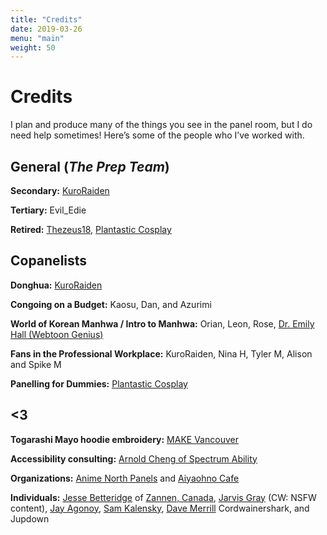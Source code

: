 ```yaml
---
title: "Credits"
date: 2019-03-26
menu: "main"
weight: 50
---
```


# Credits

I plan and produce many of the things you see in the panel room, but I do need help sometimes! Here’s some of the people who I’ve worked with.

## General (_The Prep Team_)
**Secondary:** [KuroRaiden](https://twitter.com/KuroRaiden/)

**Tertiary:** Evil_Edie

**Retired:** [Thezeus18](https://twitter.com/imcyaal), [Plantastic Cosplay](https://plantastic.picobin.com/)

## Copanelists
**Donghua:** [KuroRaiden](https://twitter.com/KuroRaiden/)

**Congoing on a Budget:** Kaosu, Dan, and Azurimi

**World of Korean Manhwa / Intro to Manhwa:** Orian, Leon, Rose, [Dr. Emily Hall (Webtoon Genius)](https://webtoongenius.com/)

**Fans in the Professional Workplace:** KuroRaiden, Nina H, Tyler M, Alison and Spike M

**Panelling for Dummies:** [Plantastic Cosplay](https://plantastic.picobin.com/)

## <3
**Togarashi Mayo hoodie embroidery:** [MAKE Vancouver](https://www.makevancouver.com/)

**Accessibility consulting:** [Arnold Cheng of Spectrum Ability](https://www.spectrumability.com/)

**Organizations:** [Anime North Panels](https://twitter.com/an_panels) and [Aiyaohno Cafe](https://www.instagram.com/aiyaohno.cafe/)

**Individuals:** [Jesse Betteridge](https://linktr.ee/jbetteridge) of [Zannen, Canada](http://zannen.ca), [Jarvis Gray](http://twitter.com/Road_Buster84) (CW: NSFW content), [Jay Agonoy](http://jayagonoy.xyz), [Sam Kalensky](https://samkalensky.com), [Dave Merrill](https://bsky.app/profile/terebifunhouse.bsky.social) Cordwainershark, and Jupdown
